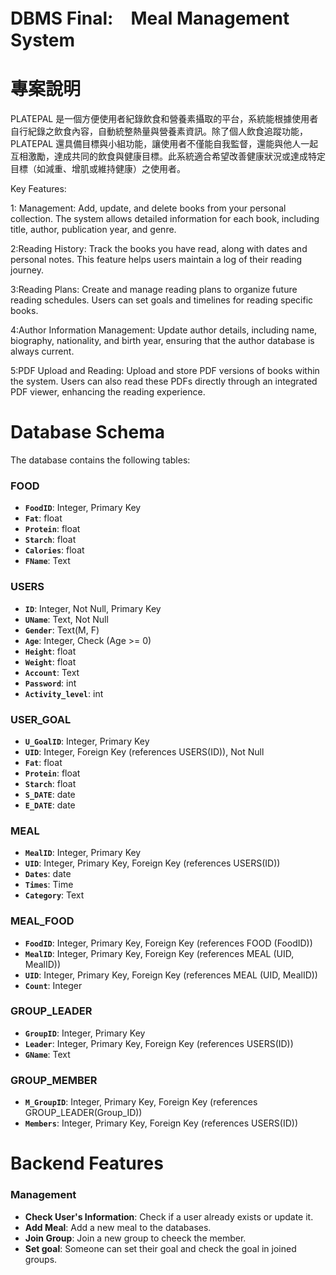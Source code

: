# DBMS Final:　Meal Management System

# 專案說明

PLATEPAL 是一個方便使用者紀錄飲食和營養素攝取的平台，系統能根據使用者自行紀錄之飲食內容，自動統整熱量與營養素資訊。除了個人飲食追蹤功能，PLATEPAL 還具備目標與小組功能，讓使用者不僅能自我監督，還能與他人一起互相激勵，達成共同的飲食與健康目標。此系統適合希望改善健康狀況或達成特定目標（如減重、增肌或維持健康）之使用者。

Key Features:

1: Management: Add, update, and delete books from your personal collection. The system allows detailed information for each book, including title, author, publication year, and genre.

2:Reading History: Track the books you have read, along with dates and personal notes. This feature helps users maintain a log of their reading journey.

3:Reading Plans: Create and manage reading plans to organize future reading schedules. Users can set goals and timelines for reading specific books.

4:Author Information Management: Update author details, including name, biography, nationality, and birth year, ensuring that the author database is always current.

5:PDF Upload and Reading: Upload and store PDF versions of books within the system. Users can also read these PDFs directly through an integrated PDF viewer, enhancing the reading experience.

# **Database Schema**

The database contains the following tables:

### FOOD

- **`FoodID`**: Integer, Primary Key
- **`Fat`**: float
- **`Protein`**: float
- **`Starch`**: float
- **`Calories`**: float
- **`FName`**: Text

### USERS

- **`ID`**: Integer, Not Null, Primary Key
- **`UName`**: Text, Not Null
- **`Gender`**: Text(M, F)
- **`Age`**: Integer, Check (Age >= 0)
- **`Height`**: float
- **`Weight`**: float
- **`Account`**: Text
- **`Password`**: int
- **`Activity_level`**: int


### USER_GOAL

- **`U_GoalID`**: Integer, Primary Key
- **`UID`**: Integer, Foreign Key (references USERS(ID)), Not Null
- **`Fat`**: float
- **`Protein`**: float
- **`Starch`**: float
- **`S_DATE`**: date
- **`E_DATE`**: date

### MEAL 

- **`MealID`**: Integer, Primary Key
- **`UID`**: Integer, Primary Key, Foreign Key (references USERS(ID))
- **`Dates`**: date
- **`Times`**: Time
- **`Category`**: Text

### MEAL_FOOD

- **`FoodID`**: Integer, Primary Key, Foreign Key (references FOOD (FoodID))
- **`MealID`**: Integer, Primary Key, Foreign Key (references MEAL (UID, MealID))
- **`UID`**: Integer, Primary Key, Foreign Key (references MEAL (UID, MealID))
- **`Count`**: Integer

### GROUP_LEADER

- **`GroupID`**: Integer, Primary Key
- **`Leader`**: Integer, Primary Key, Foreign Key (references USERS(ID))
- **`GName`**: Text

### GROUP_MEMBER

- **`M_GroupID`**: Integer, Primary Key, Foreign Key (references GROUP_LEADER(Group_ID))
- **`Members`**: Integer, Primary Key, Foreign Key (references USERS(ID))


# **Backend Features**

### **Management**

- **Check User's Information**: Check if a user already exists or update it.
- **Add Meal**: Add a new meal to the databases.
- **Join Group**: Join a new group to cheeck the member. 
- **Set goal**: Someone can set their goal and check the goal in joined groups.
